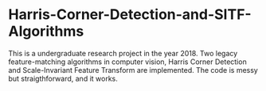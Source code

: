 # Harris-Corner-Detection-and-SITF-Algorithms
This is a undergraduate research project in the year 2018. Two legacy feature-matching algorithms in computer vision, Harris Corner Detection and Scale-Invariant Feature Transform are implemented. The code is messy but straigthforward, and it works.
